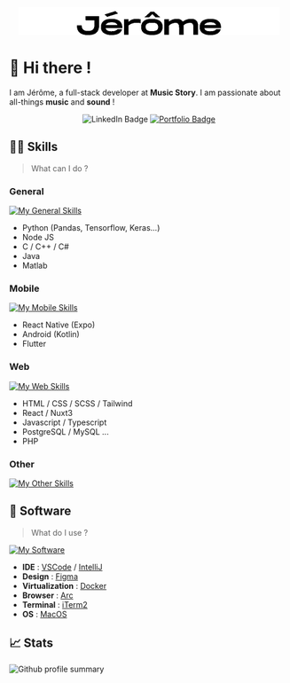 <!-- @format -->
<div align="center">
    <picture>
        <source media="(prefers-color-scheme: dark)" srcset="./jerome_dark.gif" height="50"/>
        <source media="(prefers-color-scheme: light)" srcset="./jerome_light.gif" height="50"/>
        <img alt="Jairaume Banner" src="./jerome_light.gif" height="50"/>
    </picture>
</div>

# 👋 Hi there !

I am Jérôme, a full-stack developer at **Music Story**. 
I am passionate about all-things **music** and **sound** !

<div align="center" style="displaay:flex;>
  <a title="My LinkedIn" href="https://www.linkedin.com/in/jeromerascle/">
    <img src="https://img.shields.io/badge/LinkedIn-blue?style=for-the-badge&logo=linkedin&logoColor=white" alt="LinkedIn Badge"/>
  </a>
  <a title="My portfolio website" href="https://www.rasclejero.me">
    <img src="https://img.shields.io/badge/My%20portfolio-DD773F?style=for-the-badge&logo=nuxtdotjs&logoColor=ffffff" alt="Portfolio Badge"/>
  </a>
</div>

## 🧑‍💻 Skills

> What can I do ?

### General

[![My General Skills](https://skillicons.dev/icons?i=python,nodejs,cs,java,matlab)](https://skillicons.dev)

-   Python (Pandas, Tensorflow, Keras...)
-   Node JS
-   C / C++ / C#
-   Java
-   Matlab

### Mobile

[![My Mobile Skills](https://skillicons.dev/icons?i=react,kotlin,flutter,swift)](https://skillicons.dev)

-   React Native (Expo)
-   Android (Kotlin)
-   Flutter

### Web

[![My Web Skills](https://skillicons.dev/icons?i=tailwind,react,nuxt,typescript,postgresql,php)](https://skillicons.dev)

-   HTML / CSS / SCSS / Tailwind
-   React / Nuxt3
-   Javascript / Typescript
-   PostgreSQL / MySQL ...
-   PHP

### Other

[![My Other Skills](https://skillicons.dev/icons?i=git,vercel,supabase,raspberrypi,arduino)](https://skillicons.dev)

## 👾 Software

> What do I use ?

[![My Software](https://skillicons.dev/icons?i=vscode,idea,figma,docker)](https://skillicons.dev)

-   **IDE** : [VSCode](https://code.visualstudio.com/) / [IntelliJ](https://www.jetbrains.com/idea/)
-   **Design** : [Figma](https://figma.com)
-   **Virtualization** : [Docker](https://www.docker.com/)
-   **Browser** : [Arc](https://arc.net/)
-   **Terminal** : [iTerm2](https://iterm2.com/)
-   **OS** : [MacOS](https://www.apple.com/macos/)

## 📈 Stats

![Github profile summary](http://github-profile-summary-cards.vercel.app/api/cards/profile-details?username=jairaume&theme=github)
